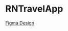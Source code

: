 # RNTravelApp

[Figma Design](https://www.figma.com/file/pjHG7bwiYQHoWzjDI84pu2/Travel-App-UI?type=design&node-id=5-0&mode=design&t=xtpEthdNKkWMjDUp-0)
